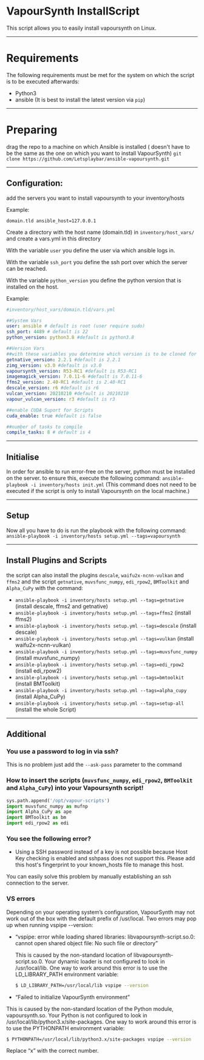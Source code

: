 # VapourSynth InstallScript
This script allows you to easily install vapoursynth on Linux.

___
# Requirements

The following requirements must be met for the system on which the script is to be executed afterwards:
- Python3
- ansible (It is best to install the latest version via `pip`)

---
# Preparing
drag the repo to a machine on which Ansible is installed ( doesn't have to be the same as the one on which you want to install VapourSynth)
`git clone https://github.com/Letsplaybar/ansible-vapoursynth.git`

___
## Configuration:
add the servers you want to install vapoursynth to your inventory/hosts

Example:
```
domain.tld ansible_host=127.0.0.1
```

Create a directory with the host name (domain.tld) in `inventory/host_vars/` and create a vars.yml in this directory

With the variable `user` you define the user via which ansible logs in. 

With the variable `ssh_port` you define the ssh port over which the server can be reached.

With the variable `python_version` you define the python version that is installed on the host.

Example:
````yaml
#inventory/host_vars/domain.tld/vars.yml

##System Vars
user: ansible # default is root (user require sudo)
ssh_port: 4489 # default is 22
python_version: python3.8 #default is python3.8

##Version Vars
##with these variables you determine which version is to be cloned for the install/compile
getnative_version: 2.2.1 #default is 2.2.1
zimg_version: v3.0 #default is v3.0
vapoursynth_version: R53-RC1 #default is R53-RC1
imagemagick_version: 7.0.11-6 #default is 7.0.11-6
ffms2_version: 2.40-RC1 #default is 2.40-RC1
descale_version: r6 #default is r6
vulcan_version: 20210210 #default is 20210210
vapour_vulcan_version: r3 #default is r3

##enable CUDA Suport for Scripts
cuda_enable: true #default is false

##number of tasks to compile
compile_tasks: 8 # default is 4
````
___
## Initialise
In order for ansible to run error-free on the server, python must be installed on the server. to ensure this, 
execute the following command: `ansible-playbook -i inventory/hosts init.yml`
(This command does not need to be executed if the script is only to install Vapoursynth on the local machine.)

___
## Setup
Now all you have to do is run the playbook with the following command: `ansible-playbook -i inventory/hosts setup.yml --tags=vapoursynth`

___
## Install Plugins and Scripts
the script can also install the plugins `descale`, `waifu2x-ncnn-vulkan` and `ffms2` and the script `getnative`, `muvsfunc_numpy`, `edi_rpow2`, `BMToolkit` and `Alpha_CuPy` with the command: 
- `ansible-playbook -i inventory/hosts setup.yml --tags=getnative` (install descale, ffms2 and getnative)
- `ansible-playbook -i inventory/hosts setup.yml --tags=ffms2` (install ffms2)
- `ansible-playbook -i inventory/hosts setup.yml --tags=descale` (install descale)
- `ansible-playbook -i inventory/hosts setup.yml --tags=vulkan` (install waifu2x-ncnn-vulkan)
- `ansible-playbook -i inventory/hosts setup.yml --tags=muvsfunc_numpy` (install muvsfunc_numpy)
- `ansible-playbook -i inventory/hosts setup.yml --tags=edi_rpow2` (install edi_rpow2)
- `ansible-playbook -i inventory/hosts setup.yml --tags=bmtoolkit` (install BMToolkit)
- `ansible-playbook -i inventory/hosts setup.yml --tags=alpha_cupy` (install Alpha_CuPy)
- `ansible-playbook -i inventory/hosts setup.yml --tags=setup-all` (install the whole Script)

___
## Additional
### You use a password to log in via ssh?
This is no problem just add the `--ask-pass` parameter to the command

### How to insert the scripts (`muvsfunc_numpy`, `edi_rpow2`, `BMToolkit` and `Alpha_CuPy`) into your Vapoursynth script!
```python
sys.path.append('/opt/vapour-scripts')
import muvsfunc_numpy as mufnp
import Alpha_CuPy as ape
import BMToolkit as bm
import edi_rpow2 as edi
```

### You see the following error?
- Using a SSH password instead of a key is not possible because Host Key checking is enabled and sshpass does not support this.  Please add this host's fingerprint to your known_hosts file to manage this host.

You can easily solve this problem by manually establishing an ssh connection to the server.

### VS errors
Depending on your operating system’s configuration, VapourSynth may not work out of the box with the default prefix of /usr/local. Two errors may pop up when running vspipe --version:
- “vspipe: error while loading shared libraries: libvapoursynth-script.so.0: cannot open shared object file: No such file or directory”

  This is caused by the non-standard location of libvapoursynth-script.so.0. Your dynamic loader is not configured to look in /usr/local/lib. One way to work around this error is to use the LD_LIBRARY_PATH environment variable:
  ```sh
  $ LD_LIBRARY_PATH=/usr/local/lib vspipe --version
  ```

-  “Failed to initialize VapourSynth environment”

  This is caused by the non-standard location of the Python module, vapoursynth.so. Your Python is not configured to look in /usr/local/lib/python3.x/site-packages. One way to work around this error is to use the PYTHONPATH environment variable:
  ```sh
  $ PYTHONPATH=/usr/local/lib/python3.x/site-packages vspipe --version
  ```
  Replace “x” with the correct number.